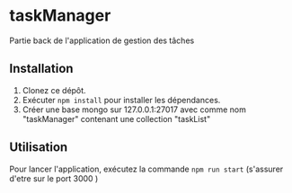 # taskManager
Partie back de l'application de gestion des tâches
## Installation

1. Clonez ce dépôt.
2. Exécuter `npm install` pour installer les dépendances.
3. Créer une base mongo sur 127.0.0.1:27017 avec comme nom "taskManager" contenant une collection "taskList"
## Utilisation

Pour lancer l'application, exécutez la commande `npm run start` (s'assurer d'etre sur le port 3000 )
